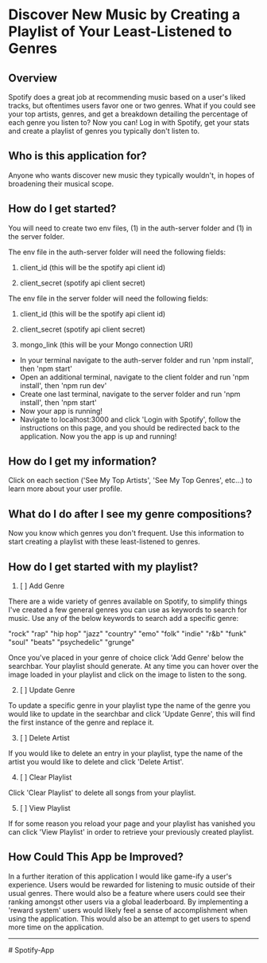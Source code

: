# Discover New Music by Creating a Playlist of Your Least-Listened to Genres

## Overview

Spotify does a great job at recommending music based on a user's liked tracks, but oftentimes users favor one or two genres. What if you could see your top artists, genres, and get a breakdown detailing the percentage of each genre you listen to? Now you can! Log in with Spotify, get your stats and create a playlist of genres you typically don't listen to.

## Who is this application for?

Anyone who wants discover new music they typically wouldn't, in hopes of broadening their musical scope.

## How do I get started?

You will need to create two env files, (1) in the auth-server folder and (1) in the server folder.

The env file in the auth-server folder will need the following fields:

1. client_id (this will be the spotify api client id)

2. client_secret (spotify api client secret)

The env file in the server folder will need the following fields:

1. client_id (this will be the spotify api client id)

2. client_secret (spotify api client secret)

3. mongo_link (this will be your Mongo connection URI)

- In your terminal navigate to the auth-server folder and run 'npm install', then 'npm start'
- Open an additional terminal, navigate to the client folder and run 'npm install', then 'npm run dev'
- Create one last terminal, navigate to the server folder and run 'npm install', then 'npm start'
- Now your app is running!
- Navigate to localhost:3000 and click 'Login with Spotify', follow the instructions on this page, and you should be redirected back to the application. Now you the app is up and running!

## How do I get my information?

Click on each section ('See My Top Artists', 'See My Top Genres', etc...) to learn more about your user profile.

## What do I do after I see my genre compositions?

Now you know which genres you don't frequent. Use this information to start creating a playlist with these least-listened to genres.

## How do I get started with my playlist?

1.  [ ] Add Genre

There are a wide variety of genres available on Spotify, to simplify things I've created a few general genres you can use as keywords to search for music. Use any of the below keywords to search add a specific genre:

"rock"
"rap"
"hip hop"
"jazz"
"country"
"emo"
"folk"
"indie"
"r&b"
"funk"
"soul"
"beats"
"psychedelic"
"grunge"

Once you've placed in your genre of choice click 'Add Genre' below the searchbar. Your playlist should generate. At any time you can hover over the image loaded in your playlist and click on the image to listen to the song.

2.  [ ] Update Genre

To update a specific genre in your playlist type the name of the genre you would like to update in the searchbar and click 'Update Genre', this will find the first instance of the genre and replace it.

3.  [ ] Delete Artist

If you would like to delete an entry in your playlist, type the name of the artist you would like to delete and click 'Delete Artist'.

4.  [ ] Clear Playlist

Click 'Clear Playlist' to delete all songs from your playlist.

5.  [ ] View Playlist

If for some reason you reload your page and your playlist has vanished you can click 'View Playlist' in order to retrieve your previously created playlist.

## How Could This App be Improved?

In a further iteration of this application I would like game-ify a user's experience. Users would be rewarded for listening to music outside of their usual genres. There would also be a feature where users could see their ranking amongst other users via a global leaderboard. By implementing a 'reward system' users would likely feel a sense of accomplishment when using the application. This would also be an attempt to get users to spend more time on the application.

<hr />
# Spotify-App
